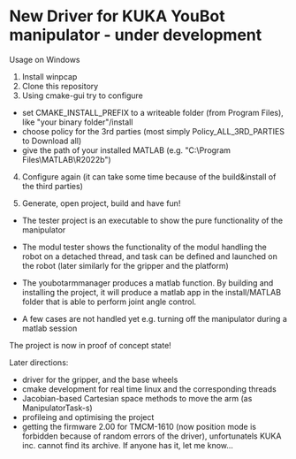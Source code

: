 # New Driver for KUKA YouBot manipulator - under development

Usage on Windows

1. Install winpcap
2. Clone this repository
3. Using cmake-gui try to configure
- set CMAKE\_INSTALL_PREFIX to a writeable folder (from Program Files), like "your binary folder"/install
- choose policy for the 3rd parties (most simply Policy\_ALL\_3RD\_PARTIES to Download all)
- give the path of your installed MATLAB (e.g. "C:\Program Files\MATLAB\R2022b")

4. Configure again (it can take some time because of the build&install of the third parties)

5. Generate, open project, build and have fun!

- The tester project is an executable to show the pure functionality of the manipulator
- The modul tester shows the functionality of the modul handling the robot on a detached thread, and task can be defined and launched on the robot
(later similarly for the gripper and the platform)

- The youbotarmmanager produces a matlab function. By building and installing the project, it will produce a matlab app in the install/MATLAB folder
that is able to perform joint angle control. 

- A few cases are not handled yet e.g. turning off the manipulator during a matlab session

The project is now in proof of concept state!

Later directions:

- driver for the gripper, and the base wheels
- cmake development for real time linux and the corresponding threads
- Jacobian-based Cartesian space methods to move the arm (as ManipulatorTask-s)
- profileing and optimising the project
- getting the firmware 2.00 for TMCM-1610 (now position mode is forbidden because of random errors of the driver), unfortunatels KUKA inc. cannot find its archive. If anyone has it, let me know...